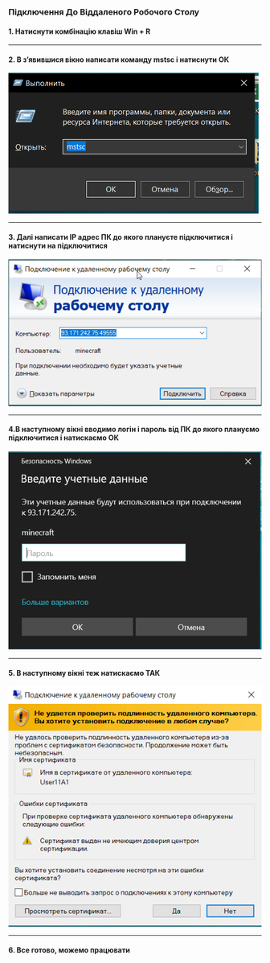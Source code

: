 ### Підключення До Віддаленого Робочого Столу
#### 1. Натиснути комбінацію клавіш Win + R
___
#### 2. В з’явившися вікно написати команду mstsc і натиснути ОК
![](img/1.png) 
___
#### 3. Далі написати IP адрес ПК до якого плануєте підключитися і натиснути на підключитися
![](img/2.png) 
___
#### 4.В наступному вікні вводимо логін і пароль від ПК до якого плануємо підключитися і натискаємо ОК
![](img/3.png) 
___
#### 5. В наступному вікні теж натискаємо ТАК 
![](img/4.png) 
___
#### 6. Все готово, можемо працювати 